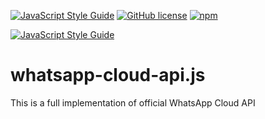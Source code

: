 [![JavaScript Style Guide](https://img.shields.io/badge/code_style-standard-brightgreen.svg)](https://standardjs.com)
[![GitHub license](https://img.shields.io/github/license/thepisode/whatsapp-cloud-api.svg)](https://github.com/thepisode/whatsapp-cloud-api/blob/master/LICENSE) 
[![npm](https://img.shields.io/npm/v/npm.svg)](https://www.npmjs.com/package/whatsapp-cloud-api-cli)

[![JavaScript Style Guide](https://cdn.rawgit.com/standard/standard/master/badge.svg)](https://github.com/standard/standard)

# whatsapp-cloud-api.js

This is a full implementation of official WhatsApp Cloud API